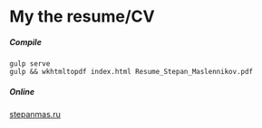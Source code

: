 # My the resume/CV

##### Compile
    gulp serve
    gulp && wkhtmltopdf index.html Resume_Stepan_Maslennikov.pdf
    
##### Online

[stepanmas.ru](http://stepanmas.ru)